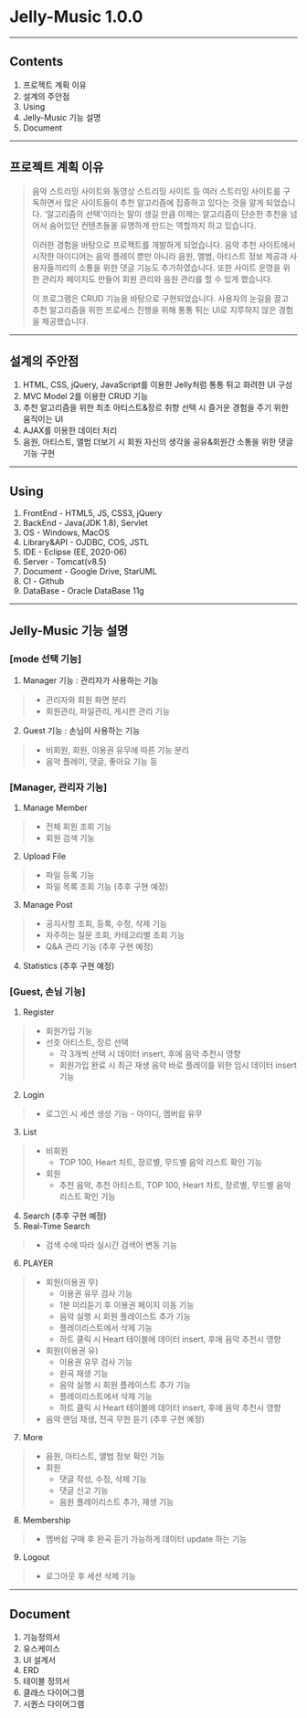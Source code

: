# Jelly-Music 1.0.0
------------
## Contents
1. 프로젝트 계획 이유
2. 설계의 주안점
3. Using
4. Jelly-Music 기능 설명
5. Document
------------
## 프로젝트 계획 이유
> 음악 스트리밍 사이트와 동영상 스트리밍 사이트 등 여러 스트리밍 사이트를 구독하면서 많은 사이트들이 추천 알고리즘에 집중하고 있다는 것을 알게 되었습니다. '알고리즘의 선택'이라는 말이 생길 만큼 이제는 알고리즘이 단순한 추천을 넘어서 숨어있던 컨텐츠들을 유명하게 만드는 역할까지 하고 있습니다.
>
> 이러한 경험을 바탕으로 프로젝트를 개발하게 되었습니다. 음악 추천 사이트에서 시작한 아이디어는 음악 플레이 뿐만 아니라 음원, 앨범, 아티스트 정보 제공과 사용자들끼리의 소통을 위한 댓글 기능도 추가하였습니다. 또한 사이트 운영을 위한 관리자 페이지도 만들어 회원 관리와 음원 관리를 할 수 있게 했습니다.
>
> 이 프로그램은 CRUD 기능을 바탕으로 구현되었습니다. 
> 사용자의 눈길을 끌고 추천 알고리즘을 위한 프로세스 진행을 위해 통통 튀는 UI로 지루하지 않은 경험을 제공했습니다.
------------
## 설계의 주안점
1. HTML, CSS, jQuery, JavaScript를 이용한 Jelly처럼 통통 튀고 화려한 UI 구성
2. MVC Model 2를 이용한 CRUD 기능
3. 추천 알고리즘을 위한 최초 아티스트&장르 취향 선택 시 즐거운 경험을 주기 위한 움직이는 UI
4. AJAX를 이용한 데이터 처리
5. 음원, 아티스트, 앨범 더보기 시 회원 자신의 생각을 공유&회원간 소통을 위한 댓글 기능 구현
------------
## Using
1. FrontEnd - HTML5, JS, CSS3, jQuery
2. BackEnd - Java(JDK 1.8), Servlet
3. OS - Windows, MacOS
4. Library&API - OJDBC, COS, JSTL
5. IDE - Eclipse (EE, 2020-06)
6. Server - Tomcat(v8.5)
7. Document - Google Drive, StarUML
8. Cl - Github
9. DataBase - Oracle DataBase 11g
------------
## Jelly-Music 기능 설명
### [mode 선택 기능]
1. Manager 기능 : 관리자가 사용하는 기능
> + 관리자와 회원 화면 분리
> + 회원관리, 파일관리, 게시판 관리 기능
2. Guest 기능 : 손님이 사용하는 기능
> + 비회원, 회원, 이용권 유무에 따른 기능 분리
> + 음악 플레이, 댓글, 좋아요 기능 등

### [Manager, 관리자 기능]
1. Manage Member
> + 전체 회원 조회 기능
> + 회원 검색 기능
2. Upload File
> + 파일 등록 기능
> + 파일 목록 조회 기능 (추후 구현 예정)
3. Manage Post
> + 공지사항 조회, 등록, 수정, 삭제 기능
> + 자주하는 질문 조회, 카테고리별 조회 기능
> + Q&A 관리 기능 (추후 구현 예정)
4. Statistics (추후 구현 예정)

### [Guest, 손님 기능]
1. Register
> + 회원가입 기능
> + 선호 아티스트, 장르 선택
>      + 각 3개씩 선택 시 데이터 insert, 후에 음악 추천시 영향
>      + 회원가입 완료 시 최근 재생 음악 바로 플레이를 위한 임시 데이터 insert 기능
2. Login
> + 로그인 시 세션 생성 기능 - 아이디, 멤버쉽 유무
3. List
> + 비회원
>      + TOP 100, Heart 차트, 장르별, 무드별 음악 리스트 확인 기능
> + 회원
>      + 추천 음악, 추천 아티스트, TOP 100, Heart 차트, 장르별, 무드별 음악 리스트 확인 기능
4. Search (추후 구현 예정)
5. Real-Time Search
> + 검색 수에 따라 실시간 검색어 변동 기능
6. PLAYER
> + 회원(이용권 무)
>      + 이용권 유무 검사 기능
>      + 1분 미리듣기 후 이용권 페이지 이동 기능
>      + 음악 실행 시 회원 플레이스트 추가 기능
>      + 플레이리스트에서 삭제 기능
>      + 하트 클릭 시 Heart 테이블에 데이터 insert, 후에 음악 추천시 영향
> + 회원(이용권 유)
>      + 이용권 유무 검사 기능
>      + 완곡 재생 기능
>      + 음악 실행 시 회원 플레이스트 추가 기능
>      + 플레이리스트에서 삭제 기능
>      + 하트 클릭 시 Heart 테이블에 데이터 insert, 후에 음악 추천시 영향
> + 음악 랜덤 재생, 전곡 무한 듣기 (추후 구현 예정)
7. More
> + 음원, 아티스트, 앨범 정보 확인 기능
> + 회원
>      + 댓글 작성, 수정, 삭제 기능
>      + 댓글 신고 기능
>      + 음원 플레이리스트 추가, 재생 기능
8. Membership
> + 멤버쉽 구매 후 완곡 듣기 가능하게 데이터 update 하는 기능
9. Logout
> + 로그아웃 후 세션 삭제 기능
------------
## Document
1. 기능정의서
2. 유스케이스
3. UI 설계서
4. ERD
5. 테이블 정의서
6. 클래스 다이어그램
7. 시퀀스 다이어그램

